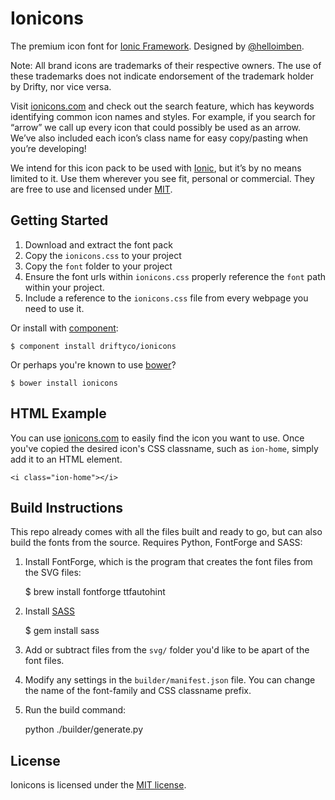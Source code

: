 # Ionicons


The premium icon font for [Ionic Framework](http://ionicframework.com/). Designed by [@helloimben](https://twitter.com/helloimben).

Note: All brand icons are trademarks of their respective owners. The use of these trademarks does not indicate endorsement of the trademark holder by Drifty, nor vice versa.

Visit [ionicons.com](http://ionicons.com) and  check out the search feature, which has keywords identifying common icon names and styles. For example, if you search for “arrow” we call up every icon that could possibly be used as an arrow. We’ve also included each icon’s class name for easy copy/pasting when you’re developing!

We intend for this icon pack to be used with [Ionic](http://ionicframework.com/), but it’s by no means limited to it. Use them wherever you see fit, personal or commercial. They are free to use and licensed under [MIT](http://opensource.org/licenses/MIT).


## Getting Started

 1. Download and extract the font pack
 2. Copy the `ionicons.css` to your project
 3. Copy the `font` folder to your project
 4. Ensure the font urls within `ionicons.css` properly reference the `font` path within your project.
 5. Include a reference to the `ionicons.css` file from every webpage you need to use it.

Or install with [component](https://github.com/component/component):

    $ component install driftyco/ionicons
    
Or perhaps you're known to use [bower](http://bower.io/)?
   
    $ bower install ionicons


## HTML Example

You can use [ionicons.com](http://ionicons.com) to easily find the icon you want to use. Once you've copied the desired icon's CSS classname, such as `ion-home`, simply add it to an HTML element.

    <i class="ion-home"></i>


## Build Instructions

This repo already comes with all the files built and ready to go, but can also build the fonts from the source. Requires Python, FontForge and SASS:

1) Install FontForge, which is the program that creates the font files from the SVG files:

    $ brew install fontforge ttfautohint

2) Install [SASS](http://sass-lang.com/)

    $ gem install sass

3) Add or subtract files from the `svg/` folder you'd like to be apart of the font files.

4) Modify any settings in the `builder/manifest.json` file. You can change the name of the font-family and CSS classname prefix.

5) Run the build command:

    python ./builder/generate.py


## License

Ionicons is licensed under the [MIT license](http://opensource.org/licenses/MIT).
